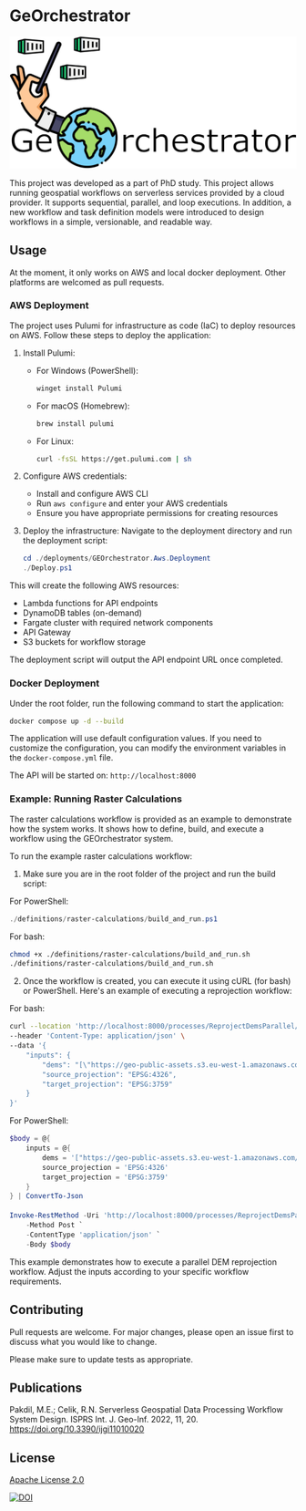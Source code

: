 # GeOrchestrator

![Logo](logo.png)

This project was developed as a part of PhD study. This project allows running 
geospatial workflows on serverless services provided by a cloud provider. It supports 
sequential, parallel, and loop executions. In addition, a new workflow and task definition 
models were introduced to design workflows in a simple, versionable, and readable way. 

## Usage

At the moment, it only works on AWS and local docker deployment. Other platforms are welcomed as pull requests.

### AWS Deployment

The project uses Pulumi for infrastructure as code (IaC) to deploy resources on AWS. Follow these steps to deploy the application:

1. Install Pulumi:
   - For Windows (PowerShell):
     ```powershell
     winget install Pulumi
     ```
   - For macOS (Homebrew):
     ```bash
     brew install pulumi
     ```
   - For Linux:
     ```bash
     curl -fsSL https://get.pulumi.com | sh
     ```

2. Configure AWS credentials:
   - Install and configure AWS CLI
   - Run `aws configure` and enter your AWS credentials
   - Ensure you have appropriate permissions for creating resources

3. Deploy the infrastructure:
   Navigate to the deployment directory and run the deployment script:
   ```powershell
   cd ./deployments/GEOrchestrator.Aws.Deployment
   ./Deploy.ps1
   ```

This will create the following AWS resources:
- Lambda functions for API endpoints
- DynamoDB tables (on-demand)
- Fargate cluster with required network components
- API Gateway
- S3 buckets for workflow storage

The deployment script will output the API endpoint URL once completed.

### Docker Deployment

Under the root folder, run the following command to start the application:

```bash
docker compose up -d --build
```

The application will use default configuration values. If you need to customize the configuration, you can modify the environment variables in the `docker-compose.yml` file.

The API will be started on: `http://localhost:8000`

### Example: Running Raster Calculations

The raster calculations workflow is provided as an example to demonstrate how the system works. It shows how to define, build, and execute a workflow using the GEOrchestrator system.

To run the example raster calculations workflow:

1. Make sure you are in the root folder of the project and run the build script:

For PowerShell:
```powershell
./definitions/raster-calculations/build_and_run.ps1
```

For bash:
```bash
chmod +x ./definitions/raster-calculations/build_and_run.sh
./definitions/raster-calculations/build_and_run.sh
```

2. Once the workflow is created, you can execute it using cURL (for bash) or PowerShell. Here's an example of executing a reprojection workflow:

For bash:
```bash
curl --location 'http://localhost:8000/processes/ReprojectDemsParallel/execution' \
--header 'Content-Type: application/json' \
--data '{
    "inputs": {
        "dems": "[\"https://geo-public-assets.s3.eu-west-1.amazonaws.com/asciis/sample_1.asc\",\"https://geo-public-assets.s3.eu-west-1.amazonaws.com/asciis/sample_2.asc\"]",
        "source_projection": "EPSG:4326",
        "target_projection": "EPSG:3759"
    }
}'
```

For PowerShell:
```powershell
$body = @{
    inputs = @{
        dems = '["https://geo-public-assets.s3.eu-west-1.amazonaws.com/asciis/sample_1.asc","https://geo-public-assets.s3.eu-west-1.amazonaws.com/asciis/sample_2.asc"]'
        source_projection = 'EPSG:4326'
        target_projection = 'EPSG:3759'
    }
} | ConvertTo-Json

Invoke-RestMethod -Uri 'http://localhost:8000/processes/ReprojectDemsParallel/execution' `
    -Method Post `
    -ContentType 'application/json' `
    -Body $body
```

This example demonstrates how to execute a parallel DEM reprojection workflow. Adjust the inputs according to your specific workflow requirements.

## Contributing
Pull requests are welcome. For major changes, please open an issue first to discuss what you would like to change.

Please make sure to update tests as appropriate.

## Publications

Pakdil, M.E.; Celik, R.N. Serverless Geospatial Data Processing Workflow System Design. 
ISPRS Int. J. Geo-Inf. 2022, 11, 20. https://doi.org/10.3390/ijgi11010020

## License
[Apache License 2.0](https://choosealicense.com/licenses/apache-2.0/)

[![DOI](https://zenodo.org/badge/325787241.svg)](https://zenodo.org/badge/latestdoi/325787241)